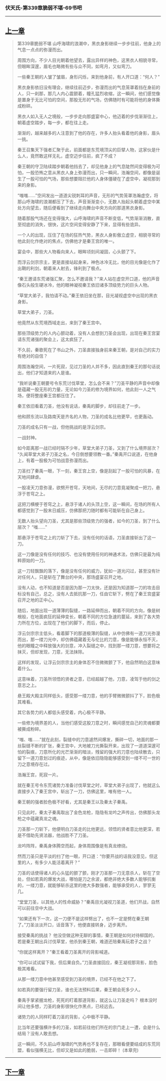 ### 伏天氏-第339章脆弱不堪-69书吧

--------
[上一章](./3f3d87ffc308dec7125af5f4c4d7cef7.md)
--------


>
>
>
>第339章脆弱不堪
>山呼海啸的浪潮中，黑衣身影继续一步步往前，他身上的气息一点点的弥漫而出。
>
>周围方向，不少人目光朝着他望去，露出异样的神色，这黑衣人相貌寻常，但眼眸深邃，眉毛也略微有些与众不同，如弯月，又似弯刀。
>
>一些秦王朝的人皱了皱眉，身形闪烁，来到他身前，有人开口道：“何人？”
>
>黑衣身影依旧没有理会，继续往前迈步，弥漫而出的气息笼罩着挡在身前的人，只一刹那，那几人内心震颤着，瞳孔猛烈收缩，这一瞬间，他们感觉像是置身于无比可怕的空间，那股无形的气场，仿佛随时有可能将他的身体撕成粉碎。
>
>黑衣人如入无人之境般，一步步走向那盛宴中心，他迈着的步伐渐渐往上，朝着虚空踏步，每一步，都在往上走。
>
>渐渐的，越来越多的人注意到了他的存在，许多人抬头看着他的身影，眉头一挑。
>
>秦王召集天下强者汇聚于此，前面都是东荒境顶尖的巨擘人物，这家伙是什么人，竟然敢这样无礼，虚空迈步往前，疯了不成？
>
>秦王朝的守卫陆续踏步朝着他挡去了，却见他身上的气息陡然间变得极为可怕，一股恐怖之意从黑衣人身上弥漫而出，只一瞬间，浩瀚空间，都像是诞生了一股可怕的气场，那些想要阻拦他的人身体僵硬在了虚空中，凝视那到来的身影。
>
>“嗤嗤……”空间发出一道道尖锐刺耳的声音，无形的气势笼罩浩瀚虚空，将那山呼海啸的浪潮都压了下去，声音渐渐变小，无数人抬起头朝着虚空中某处方向望去，随后便看到了继续走向舞台中央方向的那道黑衣身影。
>
>随着那股气场还在变得强大，山呼海啸的声音不断变低，气势渐渐消散，直至彻底的消失，很快，这片空间变得安静了下来，显得有些诡异。
>
>一个人的出现，压住了在场的狂热气势，黑衣人身影傲立虚空，相貌寻常的他此刻化作绝对的焦点，仿佛他才是秦王宫的唯一。
>
>宴会中，那些大人物看向来人，眼眸顷刻间凝固，心头颤了下。
>
>而浮云剑宗宗主，更是直接站起身来，神色冰冷无比，他的目光像是化作了出鞘的利剑，朝着来人射去，锋利到了极点。
>
>“秦王邀请东荒诸强汇聚，怎么不邀请我？”来人站在虚空开口道，他的声音像石头般生硬冰冷，他的眼神凝视秦王依旧诸多顶级势力的巨头人物。
>
>“草堂大弟子，我怕请不动。”秦王依旧坐在那，目光凝视虚空中出现的黑衣身影。
>
>草堂大弟子，刀圣。
>
>他竟然从东荒境西域走出，来到了秦王宫中。
>
>那些顶级势力的人内心颤动着，没有人会想到刀圣会出现，出现在秦王宫宴请东荒诸强的聚会上，这太疯狂了。
>
>不久前，秦歌死在了书山之外，刀圣直接独身前来秦王朝，是对自己的实力有绝对的自信？
>
>周围浩瀚空间，一片死寂，见过刀圣的人并不多，因此直到秦王的那句话说出，他们才知道来的人是谁。
>
>“我听说秦王朝要号令东荒讨伐草堂，怎么会不来？”刀圣平静的声音中却像是蕴藏一股无形的力量，无论如今刀圣的修为境界如何，他此刻一人之气场，便将整座秦王宫都压住了。
>
>秦王依旧看着刀圣，他没有说话，秦禹的脚步，却往前走了一步。
>
>他和顾东流以及路南天是齐名的人物，刀圣的成名比他更早，也更轰动。
>
>刀圣的成名只有一战，但他挑战的是浮云剑宗。
>
>一战封神。
>
>如今距离那一战已经时隔不少年，草堂大弟子刀圣，又到了什么境界层次？
>“久闻草堂大弟子刀圣之名，今日倒想要领教一番。”秦禹开口说道，在他身上，有着一股极为可怕战意弥漫而出。
>
>刀圣扫了秦禹一眼，下一刻，秦王宫上空，像是刮起了一股可怕的风暴，在天地间肆虐。
>
>一股凌天刀意弥漫，欲劈开苍穹，天地间，无尽的刀意竟凝聚成一把刀，悬浮于苍穹之上。
>
>这把刀横梗于苍穹之上，悬浮于诸人的头顶上空，这一瞬间，在场的所有人都感觉到了一股末日威压，仿佛那把刀随时都有可能斩在自己身上。
>
>无数人抬头望向刀圣，尤其是那些顶级势力的强者，如今的刀圣，到了什么层次？
>“嗤……”
>
>那悬浮于苍穹之上的刀斩了下去，没有任何的话语，刀圣直接斩出了这一刀。
>
>这一刀像是没有任何的技巧、也没有使用任何的神通术法，仿佛只是最为纯粹原始的一刀。
>
>这一刀轻飘飘的落下，像是没有任何的威力，犹如一道光闪过，甚至没有针对任何人，只是斩在了舞台的中央，那场盛宴召开之地。
>
>没有人动，也不知道是否是因为那一刀太快，还是因为知道那一刀的攻击目标没有自己，总之，没有人去抵抗那一刀，任由它斩下，劈在了秦王宫盛宴召开之地的正中心。
>
>随后，地面出现一道薄薄的裂缝，一路延伸而出，朝着不同的方向，像是树根般，在地面疯狂的延伸变长，朝着不同的方位急速的蔓延，来到了各大势力所在方位，出现在了他们的脚下，而后，停止。
>
>浮云剑宗宗主低头，看着脚下的那道极薄的裂缝，从中仿佛有一道刀光弥漫而出，那一缕刀光中，却仿佛蕴藏着无与伦比的刀意，像是能够永恒不灭，他的眼瞳之中释放强大的剑意，冲入裂缝之中，找到那一缕刀意，想要将之抹灭，但却发现，刀意，无法抹除。
>
>这样的发现，让浮云剑宗宗主的身体忍不住微微颤了下，他自然明白这意味着什么。
>
>这意味着，刀圣所领悟的贤者之意，已经超越了他，刀意，凌驾于他的剑之意志之上。
>
>悬王殿大殿主同样低头，感受那一缕刀意，他的手臂微微颤抖了下，脸色极其难看。
>
>其它各势力的人都低头感受着，内心极不平静。
>
>一些修为境界差的人，当他们感受这股刀意之时，瞬间感觉自己的灵魂都要被撕成粉碎。
>
>“嗤、嗤……”就在此刻，裂缝中的刀意遽然间爆发，撕碎一切，地面的那一丝裂缝不断的扩张，秦王宫中，大地被刀光撕裂开来，出现了一道道深邃可怕的裂痕，刀意所化的光芒渐渐的暗淡，残留的强大的刀意也陆续散去，只留下一道刀意划过的痕迹，从中，像是依旧隐隐能够感受到一缕不可一世的刀之意境存在过。
>
>浩瀚王宫，死寂一片。
>
>就在秦王号令东荒诸势力准备讨伐草堂之时，草堂大弟子出现了，他就这么直接步入了秦王宫中，斩出了一刀，仿佛这里，唯有他一人。
>
>秦王朝的强者脸色极不好看，尤其是秦王以及秦太子秦禹。
>
>只见此时，秦太子秦禹取出了金色龙枪，隐隐有龙吟之声传出，仿佛那头龙枪之中蕴藏真龙之魂。
>
>刀圣那一刀斩下，他便明白刀圣走的比他更远，领悟的贤者意比他更深，若是不借助先贤法器，他战胜不了刀圣。
>
>龙吟阵阵，秦禹身体腾空而起，身体周围像是有真龙缭绕。
>
>然而刀圣只是平淡的扫了他一眼，开口道：“你要开战的话我没意见，但这里的人，有多少人能活着离开？”
>
>刀圣的话使得诸人的心头猛的颤了颤，刚才刀圣那一刀无意杀人，斩在了空处，但如若真的爆发大战，哪怕是刀之余波，都绝非绝大多数人能够抗衡的，一缕刀意，就能够斩杀这里的绝大多数强者，能够承受的人，寥寥无几。
>
>“堂堂刀圣，以其他人的性命威胁？”秦禹目光凝视刀圣道，他们开战，自然可以前往空中大战。
>
>“如果还有下一次，这一刀便不是这样劈出了，也不一定是劈在秦王朝了。”刀圣淡淡开口，话音落下，他便直接转身，迈步离开。
>
>接受秦禹的挑战？
>他没空做这种无聊的事情，秦王朝是如何对待柳国的，若是秦王朝出兵讨伐草堂，他杀到秦王朝，难道还陪秦禹玩君子之战？
>
>“你就这样离开？”秦王看着刀圣离开的背影喊道。
>
>“你可以试试留下我，但后果自负。”刀圣直接回应，秦王凝视那背影，脸色极其难看。
>
>从那一缕刀意中他甚至感受到刀圣的境界，已经不在他之下了。
>
>如若真的要强行留刀圣，谁也无法预料后果，秦王朝会死多少人。
>
>秦禹手掌紧握龙枪，死死的盯着那道背影，就这么让刀圣走吗？
>根本没时间让他多想，刀圣的身影很快化作黑点，已经远去。
>
>诸势力的人同样盯着刀圣的背影，心中极不平静。
>
>比当年还要强横许多的刀圣，如若前往他们所在的宗门走上一遭，会是什么结局？没有人敢去想。
>
>这一瞬间，不久前山呼海啸的气势再也不复存在，那眼看便要结成的东荒同盟，看似强横无比，但却又是如此的脆弱，一击即碎！
>(本章完)
>
>

--------
[下一章](./4bdd003af528ab5ef13277bd48373a5d.md)
--------
